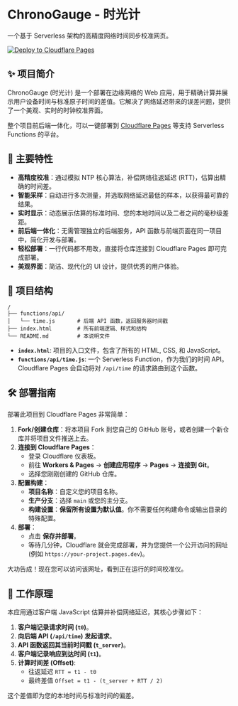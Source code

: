 # ChronoGauge - 时光计

一个基于 Serverless 架构的高精度网络时间同步校准网页。

[![Deploy to Cloudflare Pages](https://static.cloudflarebadges.com/deploy-with-cloudflare-pages-dark.svg)](https://deploy.workers.cloudflare.com/?url=https://github.com/33niang/chronogauge)
## ✨ 项目简介

ChronoGauge (时光计) 是一个部署在边缘网络的 Web 应用，用于精确计算并展示用户设备时间与标准原子时间的差值。它解决了网络延迟带来的误差问题，提供了一个美观、实时的时钟校准界面。

整个项目前后端一体化，可以一键部署到 [Cloudflare Pages](https://pages.cloudflare.com/) 等支持 Serverless Functions 的平台。

## 🚀 主要特性

- **高精度校准**：通过模拟 NTP 核心算法，补偿网络往返延迟 (RTT)，估算出精确的时间差。
- **智能采样**：自动进行多次测量，并选取网络延迟最低的样本，以获得最可靠的结果。
- **实时显示**：动态展示估算的标准时间、您的本地时间以及二者之间的毫秒级差距。
- **前后端一体化**：无需管理独立的后端服务，API 函数与前端页面在同一项目中，简化开发与部署。
- **轻松部署**：一行代码都不用改，直接将仓库连接到 Cloudflare Pages 即可完成部署。
- **美观界面**：简洁、现代化的 UI 设计，提供优秀的用户体验。

## 📁 项目结构

```
/
├── functions/api/
│   └── time.js       # 后端 API 函数，返回服务器时间戳
├── index.html        # 所有前端逻辑、样式和结构
└── README.md         # 本说明文件
```

- **`index.html`**: 项目的入口文件，包含了所有的 HTML, CSS, 和 JavaScript。
- **`functions/api/time.js`**: 一个 Serverless Function，作为我们的时间 API。Cloudflare Pages 会自动将对 `/api/time` 的请求路由到这个函数。

## 🛠️ 部署指南

部署此项目到 Cloudflare Pages 非常简单：

1.  **Fork/创建仓库**：将本项目 Fork 到您自己的 GitHub 账号，或者创建一个新仓库并将项目文件推送上去。
2.  **连接到 Cloudflare Pages**：
    - 登录 Cloudflare 仪表板。
    - 前往 **Workers & Pages** -> **创建应用程序** -> **Pages** -> **连接到 Git**。
    - 选择您刚刚创建的 GitHub 仓库。
3.  **配置构建**：
    - **项目名称**：自定义您的项目名称。
    - **生产分支**：选择 `main` 或您的主分支。
    - **构建设置**：**保留所有设置为默认值**。你不需要任何构建命令或输出目录的特殊配置。
4.  **部署**：
    - 点击 **保存并部署**。
    - 等待几分钟，Cloudflare 就会完成部署，并为您提供一个公开访问的网址 (例如 `https://your-project.pages.dev`)。

大功告成！现在您可以访问该网址，看到正在运行的时间校准仪。

## 🔬 工作原理

本应用通过客户端 JavaScript 估算并补偿网络延迟，其核心步骤如下：

1.  **客户端记录请求时间 (`t0`)**。
2.  **向后端 API (`/api/time`) 发起请求**。
3.  **API 函数返回其当前时间戳 (`t_server`)**。
4.  **客户端记录响应到达时间 (`t1`)**。
5.  **计算时间差 (Offset)**:
    - 往返延迟 `RTT = t1 - t0`
    - 最终差值 `Offset = t1 - (t_server + RTT / 2)`

这个差值即为您的本地时间与标准时间的偏差。
